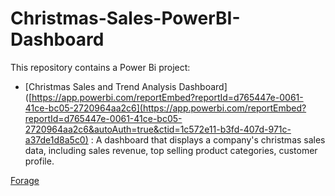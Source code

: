 # Christmas-Sales-PowerBI-Dashboard

This repository contains a Power Bi project:

* [Christmas Sales and Trend Analysis Dashboard]([https://app.powerbi.com/reportEmbed?reportId=d765447e-0061-41ce-bc05-2720964aa2c6](https://app.powerbi.com/reportEmbed?reportId=d765447e-0061-41ce-bc05-2720964aa2c6&autoAuth=true&ctid=1c572e11-b3fd-407d-971c-a37de1d8a5c0) :  A dashboard that displays a company's christmas sales data, including sales revenue, top selling product categories, customer profile.

[Forage](https://www.theforage.com/virtual-internships/NjynCWzGSaWXQCxSX?ref=BYTdYfnqf6Dmpghwg)
